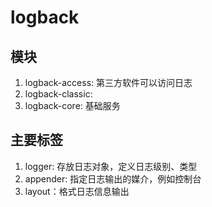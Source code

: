 # logback
## 模块
1. logback-access: 第三方软件可以访问日志
2. logback-classic: 
3. logback-core: 基础服务
   

## 主要标签
1. logger: 存放日志对象，定义日志级别、类型
2. appender: 指定日志输出的媒介，例如控制台
3. layout：格式日志信息输出
